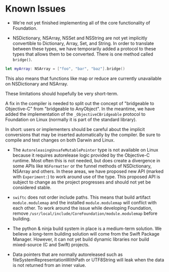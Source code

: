 # Known Issues

* We're not yet finished implementing all of the core functionality of Foundation.

* NSDictionary, NSArray, NSSet and NSString are not yet implicitly convertible to Dictionary, Array, Set, and String. In order to translate between these types, we have temporarily added a protocol to these types that allows them to be converted. There is one method called `bridge()`.

```swift
let myArray: NSArray = ["foo", "bar", "baz"].bridge()
```

This also means that functions like map or reduce are currently unavailable on NSDictionary and NSArray.

These limitations should hopefully be very short-term.

A fix in the compiler is needed to split out the concept of "bridgeable to Objective-C" from "bridgeable to AnyObject". In the meantime, we have added the implementation of the `_ObjectiveCBridgeable` protocol to Foundation on Linux (normally it is part of the standard library).

In short: users or implementers should be careful about the implicit conversions that may be inserted automatically by the compiler. Be sure to compile and test changes on both Darwin and Linux.

* The `AutoreleasingUnsafeMutablePointer` type is not available on Linux because it requires autorelease logic provided by the Objective-C runtime. Most often this is not needed, but does create a divergence in some APIs like `NSFormatter` or the funnel methods of NSDictionary, NSArray and others. In these areas, we have proposed new API (marked with `Experiment:`) to work around use of the type. This proposed API is subject to change as the project progresses and should not yet be considered stable.

* `swiftc` does not order include paths. This means that build artifact `module.modulemap` and the installed `module.modulemap` will conflict with each other. To work around the issue while developing Foundation, remove `/usr/local/include/CoreFoundation/module.modulemap` before building.

* The python & ninja build system in place is a medium-term solution. We believe a long-term building solution will come from the Swift Package Manager. However, it can not yet build dynamic libraries nor build mixed-source (C and Swift) projects.

* Data pointers that are normally autoreleased such as fileSystemRepresentationWithPath or UTF8String will leak when the data is not returned from an inner value.
